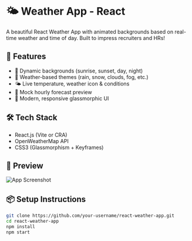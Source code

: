 # 🌤️ Weather App - React

A beautiful React Weather App with animated backgrounds based on real-time weather and time of day. Built to impress recruiters and HRs!

## 🚀 Features

- 🌇 Dynamic backgrounds (sunrise, sunset, day, night)
- 🌈 Weather-based themes (rain, snow, clouds, fog, etc.)
- 🌤️ Live temperature, weather icon & conditions
- 🔁 Mock hourly forecast preview
- 💅 Modern, responsive glassmorphic UI

## 🛠️ Tech Stack

- React.js (Vite or CRA)
- OpenWeatherMap API
- CSS3 (Glassmorphism + Keyframes)

## 📸 Preview

![App Screenshot](./screenshot.png)

## 📦 Setup Instructions

```bash
git clone https://github.com/your-username/react-weather-app.git
cd react-weather-app
npm install
npm start
